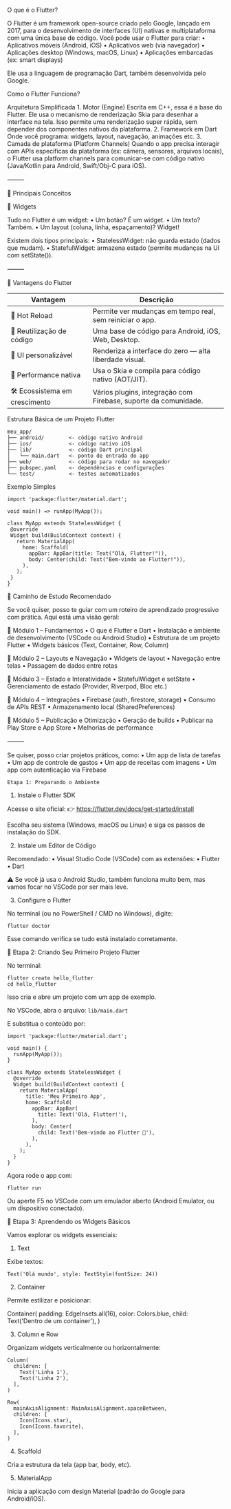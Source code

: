 O que é o Flutter?

O Flutter é um framework open-source criado pelo Google, lançado em 2017, para o desenvolvimento de interfaces (UI) nativas e multiplataforma com uma única base de código.
Você pode usar o Flutter para criar:
	•	Aplicativos móveis (Android, iOS)
	•	Aplicativos web (via navegador)
	•	Aplicações desktop (Windows, macOS, Linux)
	•	Aplicações embarcadas (ex: smart displays)

Ele usa a linguagem de programação Dart, também desenvolvida pelo Google.

Como o Flutter Funciona?

Arquitetura Simplificada
	1.	Motor (Engine)
Escrita em C++, essa é a base do Flutter. Ele usa o mecanismo de renderização Skia para desenhar a interface na tela. Isso permite uma renderização super rápida, sem depender dos componentes nativos da plataforma.
	2.	Framework em Dart
Onde você programa: widgets, layout, navegação, animações etc.
	3.	Camada de plataforma (Platform Channels)
Quando o app precisa interagir com APIs específicas da plataforma (ex: câmera, sensores, arquivos locais), o Flutter usa platform channels para comunicar-se com código nativo (Java/Kotlin para Android, Swift/Obj-C para iOS).

⸻

🧩 Principais Conceitos

🧱 Widgets

Tudo no Flutter é um widget:
	•	Um botão? É um widget.
	•	Um texto? Também.
	•	Um layout (coluna, linha, espaçamento)? Widget!

Existem dois tipos principais:
	•	StatelessWidget: não guarda estado (dados que mudam).
	•	StatefulWidget: armazena estado (permite mudanças na UI com setState()).

⸻

🎯 Vantagens do Flutter

| Vantagem                  | Descrição                                                                 |
|---------------------------|---------------------------------------------------------------------------|
| 🔁 Hot Reload             | Permite ver mudanças em tempo real, sem reiniciar o app.                  |
| 🧩 Reutilização de código | Uma base de código para Android, iOS, Web, Desktop.                       |
| 🎨 UI personalizável      | Renderiza a interface do zero — alta liberdade visual.                    |
| 🚀 Performance nativa     | Usa o Skia e compila para código nativo (AOT/JIT).                        |
| 🛠 Ecossistema em crescimento | Vários plugins, integração com Firebase, suporte da comunidade.      |

Estrutura Básica de um Projeto Flutter

```
meu_app/
├── android/        <- código nativo Android
├── ios/            <- código nativo iOS
├── lib/            <- código Dart principal
│   └── main.dart   <- ponto de entrada do app
├── web/            <- código para rodar no navegador
├── pubspec.yaml    <- dependências e configurações
└── test/           <- testes automatizados
```

Exemplo Simples
```
import 'package:flutter/material.dart';

void main() => runApp(MyApp());

class MyApp extends StatelessWidget {
 @override
 Widget build(BuildContext context) {
   return MaterialApp(
     home: Scaffold(
       appBar: AppBar(title: Text("Olá, Flutter!")),
       body: Center(child: Text("Bem-vindo ao Flutter!")),
     ),
   );
 }
}
```

🚀 Caminho de Estudo Recomendado

Se você quiser, posso te guiar com um roteiro de aprendizado progressivo com prática. Aqui está uma visão geral:

📘 Módulo 1 – Fundamentos
	•	O que é Flutter e Dart
	•	Instalação e ambiente de desenvolvimento (VSCode ou Android Studio)
	•	Estrutura de um projeto Flutter
	•	Widgets básicos (Text, Container, Row, Column)

📗 Módulo 2 – Layouts e Navegação
	•	Widgets de layout
	•	Navegação entre telas
	•	Passagem de dados entre rotas

📙 Módulo 3 – Estado e Interatividade
	•	StatefulWidget e setState
	•	Gerenciamento de estado (Provider, Riverpod, Bloc etc.)

📕 Módulo 4 – Integrações
	•	Firebase (auth, firestore, storage)
	•	Consumo de APIs REST
	•	Armazenamento local (SharedPreferences)

📓 Módulo 5 – Publicação e Otimização
	•	Geração de builds
	•	Publicar na Play Store e App Store
	•	Melhorias de performance

⸻

Se quiser, posso criar projetos práticos, como:
	•	Um app de lista de tarefas
	•	Um app de controle de gastos
	•	Um app de receitas com imagens
	•	Um app com autenticação via Firebase


	Etapa 1: Preparando o Ambiente

1. Instale o Flutter SDK

Acesse o site oficial:
👉 https://flutter.dev/docs/get-started/install

Escolha seu sistema (Windows, macOS ou Linux) e siga os passos de instalação do SDK.

2. Instale um Editor de Código

Recomendado:
	•	Visual Studio Code (VSCode) com as extensões:
	•	Flutter
	•	Dart

⚠️ Se você já usa o Android Studio, também funciona muito bem, mas vamos focar no VSCode por ser mais leve.

3. Configure o Flutter

No terminal (ou no PowerShell / CMD no Windows), digite:

```
flutter doctor
```

Esse comando verifica se tudo está instalado corretamente.


📌 Etapa 2: Criando Seu Primeiro Projeto Flutter

No terminal:

```
flutter create hello_flutter
cd hello_flutter
```

Isso cria e abre um projeto com um app de exemplo.

No VSCode, abra o arquivo: `lib/main.dart`

E substitua o conteúdo por:

```
import 'package:flutter/material.dart';

void main() {
  runApp(MyApp());
}

class MyApp extends StatelessWidget {
  @override
  Widget build(BuildContext context) {
    return MaterialApp(
      title: 'Meu Primeiro App',
      home: Scaffold(
        appBar: AppBar(
          title: Text('Olá, Flutter!'),
        ),
        body: Center(
          child: Text('Bem-vindo ao Flutter 🚀'),
        ),
      ),
    );
  }
}
```

Agora rode o app com:
```
flutter run
```

Ou aperte F5 no VSCode com um emulador aberto (Android Emulator, ou um dispositivo conectado).



📌 Etapa 3: Aprendendo os Widgets Básicos

Vamos explorar os widgets essenciais:

1. Text

Exibe textos:
```
Text('Olá mundo', style: TextStyle(fontSize: 24))
```

2. Container

Permite estilizar e posicionar:

Container(
  padding: EdgeInsets.all(16),
  color: Colors.blue,
  child: Text('Dentro de um container'),
)

3. Column e Row

Organizam widgets verticalmente ou horizontalmente:

```
Column(
  children: [
    Text('Linha 1'),
    Text('Linha 2'),
  ],
)
```

```
Row(
  mainAxisAlignment: MainAxisAlignment.spaceBetween,
  children: [
    Icon(Icons.star),
    Icon(Icons.favorite),
  ],
)
```

4. Scaffold

Cria a estrutura da tela (app bar, body, etc).

5. MaterialApp

Inicia a aplicação com design Material (padrão do Google para Android/iOS).
